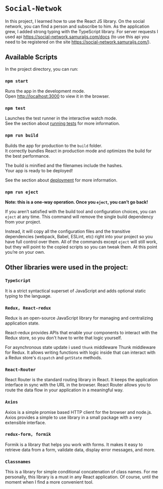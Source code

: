 # `Social-Netwok`

In this project, I learned how to use the React JS library. On the social network, you can find a person and subscribe to him. As the application grew, I added strong typing with the TypeScript library. For server requests I used api https://social-network.samuraijs.com/docs (to use this api you need to be registered on the site https://social-network.samuraijs.com/). 

## Available Scripts

In the project directory, you can run:

### `npm start`

Runs the app in the development mode.\
Open [http://localhost:3000](http://localhost:3000) to view it in the browser.

### `npm test`

Launches the test runner in the interactive watch mode.\
See the section about [running tests](https://facebook.github.io/create-react-app/docs/running-tests) for more information.

### `npm run build`

Builds the app for production to the `build` folder.\
It correctly bundles React in production mode and optimizes the build for the best performance.

The build is minified and the filenames include the hashes.\
Your app is ready to be deployed!

See the section about [deployment](https://facebook.github.io/create-react-app/docs/deployment) for more information.

### `npm run eject`

**Note: this is a one-way operation. Once you `eject`, you can’t go back!**

If you aren’t satisfied with the build tool and configuration choices, you can `eject` at any time. This command will remove the single build dependency from your project.

Instead, it will copy all the configuration files and the transitive dependencies (webpack, Babel, ESLint, etc) right into your project so you have full control over them. All of the commands except `eject` will still work, but they will point to the copied scripts so you can tweak them. At this point you’re on your own.



## Other libraries were used in the project:

### `TypeScript`
It is a strict syntactical superset of JavaScript and adds optional static typing to the language.

### `Redux, React-redux`

Redux is an open-source JavaScript library for managing and centralizing application state.

React-redux provides APIs that enable your components to interact with the Redux store, so you don't have to write that logic yourself.

For asynchronous state update i used `thunk` middleware
Thunk middleware for Redux. It allows writing functions with logic inside that can interact with a Redux store's `dispatch` and `getState` methods.

### `React-Router`

React Router is the standard routing library in React. It keeps the application interface in sync with the URL in the browser. React Router allows you to route the data flow in your application in a meaningful way.

### `Axios`

Axios is a simple promise based HTTP client for the browser and node.js. Axios provides a simple to use library in a small package with a very extensible interface.

### `redux-form, formik`

Formik is a library that helps you work with forms. It makes it easy to retrieve data from a form, validate data, display error messages, and more.

### `Classnames`

This is a library for simple conditional concatenation of class names. For me personally, this library is a must in any React application. Of course, until the moment when I find a more convenient tool.
